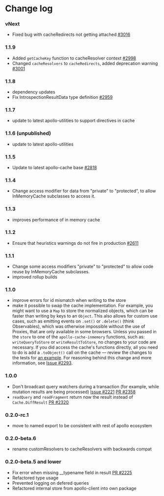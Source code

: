 # Change log

### vNext
- Fixed bug with cacheRedirects not getting attached [#3016](https://github.com/apollographql/apollo-client/pull/3016)

### 1.1.9
- Added `getCacheKey` function to cacheResolver context [#2998](https://github.com/apollographql/apollo-client/pull/2998)
- Changed `cacheResolvers` to `cacheRedirects`, added deprecation warning [#3001](https://github.com/apollographql/apollo-client/pull/3001)

### 1.1.8
- dependency updates
- Fix IntrospectionResultData type definition [#2959](https://github.com/apollographql/apollo-client/issues/2959)

### 1.1.7
- update to latest apollo-utilities to support directives in cache

### 1.1.6 (unpublished)
- update to latest apollo-utilities

### 1.1.5
- Update to latest apollo-cache base [#2818](https://github.com/apollographql/apollo-client/pull/2818)

### 1.1.4
- Change access modifier for data from "private" to "protected", to allow InMemoryCache subclasses to access it.

### 1.1.3
- improves performance of in memory cache

### 1.1.2
- Ensure that heuristics warnings do not fire in production [#2611](https://github.com/apollographql/apollo-client/pull/2611)

### 1.1.1
- Change some access modifiers "private" to "protected" to allow code reuse by InMemoryCache subclasses.
- improved rollup builds

### 1.1.0
- improve errors for id mismatch when writing to the store
- make it possible to swap the cache implementation. For example, you might want to use a `Map` to store the normalized objects, which can be faster than writing by keys to an `Object`. This also allows for custom use cases, such as emitting events on `.set()` or `.delete()` (think Observables), which was otherwise impossible without the use of Proxies, that are only available in some browsers. Unless you passed in the `store` to one of the `apollo-cache-inmemory` functions, such as: `writeQueryToStore` or `writeResultToStore`, no changes to your code are necessary. If you did access the cache's functions directly, all you need to do is add a `.toObject()` call on the cache — review the changes to the tests for [an example](https://github.com/apollographql/apollo-client/blob/cd563bcd1c2c15b973d0cdfd63332f5ee82da309/packages/apollo-cache-inmemory/src/__tests__/writeToStore.ts#L258). For reasoning behind this change and more information, see [Issue #2293](https://github.com/apollographql/apollo-client/issues/2293).

### 1.0.0
- Don't broadcast query watchers during a transaction (for example, while mutation results are being processed) [Issue #2221](https://github.com/apollographql/apollo-client/issues/2221) [PR #2358](https://github.com/apollographql/apollo-client/pull/2358)
- `readQuery` and `readFragment` return now the result instead of `Cache.DiffResult` [PR #2320](https://github.com/apollographql/apollo-client/pull/2320)

### 0.2.0-rc.1
- move to named export to be consistent with rest of apollo ecosystem

### 0.2.0-beta.6
- rename customResolvers to cacheResolvers with backwards compat

### 0.2.0-beta.5 and lower
- Fix error when missing __typename field in result [PR #2225](https://github.com/apollographql/apollo-client/pull/2225)
- Refactored type usage
- Prevented logging on defered queries
- Refactored internal store from apollo-client into own package
